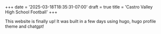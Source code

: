 +++
date = '2025-03-18T18:35:31-07:00'
draft = true
title = 'Castro Valley High School Football'
+++

This website is finally up!  It was built in a few days using hugo, hugo profile theme and chatgpt!
